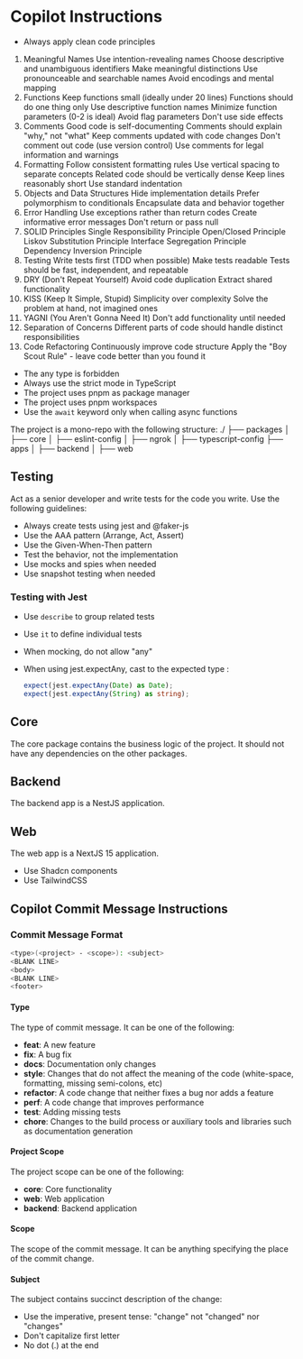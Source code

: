 # Copilot Instructions

- Always apply clean code principles

1. Meaningful Names
Use intention-revealing names
Choose descriptive and unambiguous identifiers
Make meaningful distinctions
Use pronounceable and searchable names
Avoid encodings and mental mapping
2. Functions
Keep functions small (ideally under 20 lines)
Functions should do one thing only
Use descriptive function names
Minimize function parameters (0-2 is ideal)
Avoid flag parameters
Don't use side effects
3. Comments
Good code is self-documenting
Comments should explain "why," not "what"
Keep comments updated with code changes
Don't comment out code (use version control)
Use comments for legal information and warnings
4. Formatting
Follow consistent formatting rules
Use vertical spacing to separate concepts
Related code should be vertically dense
Keep lines reasonably short
Use standard indentation
5. Objects and Data Structures
Hide implementation details
Prefer polymorphism to conditionals
Encapsulate data and behavior together
6. Error Handling
Use exceptions rather than return codes
Create informative error messages
Don't return or pass null
7. SOLID Principles
Single Responsibility Principle
Open/Closed Principle
Liskov Substitution Principle
Interface Segregation Principle
Dependency Inversion Principle
8. Testing
Write tests first (TDD when possible)
Make tests readable
Tests should be fast, independent, and repeatable
9. DRY (Don't Repeat Yourself)
Avoid code duplication
Extract shared functionality
10. KISS (Keep It Simple, Stupid)
Simplicity over complexity
Solve the problem at hand, not imagined ones
11. YAGNI (You Aren't Gonna Need It)
Don't add functionality until needed
12. Separation of Concerns
Different parts of code should handle distinct responsibilities
13. Code Refactoring
Continuously improve code structure
Apply the "Boy Scout Rule" - leave code better than you found it

- The any type is forbidden
- Always use the strict mode in TypeScript
- The project uses pnpm as package manager
- The project uses pnpm workspaces
- Use the `await` keyword only when calling async functions

The project is a mono-repo with the following structure:
./
├── packages
│   ├── core
│   ├── eslint-config
│   ├── ngrok
│   ├── typescript-config
├── apps
│   ├── backend
│   ├── web

## Testing

Act as a senior developer and write tests for the code you write. Use the following guidelines:

- Always create tests using jest and @faker-js
- Use the AAA pattern (Arrange, Act, Assert)
- Use the Given-When-Then pattern
- Test the behavior, not the implementation
- Use mocks and spies when needed
- Use snapshot testing when needed

### Testing with Jest

- Use `describe` to group related tests
- Use `it` to define individual tests
- When mocking, do not allow "any"
- When using jest.expectAny, cast to the expected type :
  
  ```typescript
  expect(jest.expectAny(Date) as Date);
  expect(jest.expectAny(String) as string);
  ```

## Core

The core package contains the business logic of the project. It should not have any dependencies on the other packages.

## Backend

The backend app is a NestJS application.

## Web

The web app is a NextJS 15 application.

- Use Shadcn components
- Use TailwindCSS

## Copilot Commit Message Instructions

### Commit Message Format

```bash
<type>(<project> - <scope>): <subject>
<BLANK LINE>
<body>
<BLANK LINE>
<footer>
```

#### Type

The type of commit message. It can be one of the following:

- **feat**: A new feature
- **fix**: A bug fix
- **docs**: Documentation only changes
- **style**: Changes that do not affect the meaning of the code (white-space, formatting, missing semi-colons, etc)
- **refactor**: A code change that neither fixes a bug nor adds a feature
- **perf**: A code change that improves performance
- **test**: Adding missing tests
- **chore**: Changes to the build process or auxiliary tools and libraries such as documentation generation

#### Project Scope

The project scope can be one of the following:

- **core**: Core functionality
- **web**: Web application
- **backend**: Backend application

#### Scope

The scope of the commit message. It can be anything specifying the place of the commit change.

#### Subject

The subject contains succinct description of the change:

- Use the imperative, present tense: "change" not "changed" nor "changes"
- Don't capitalize first letter
- No dot (.) at the end
